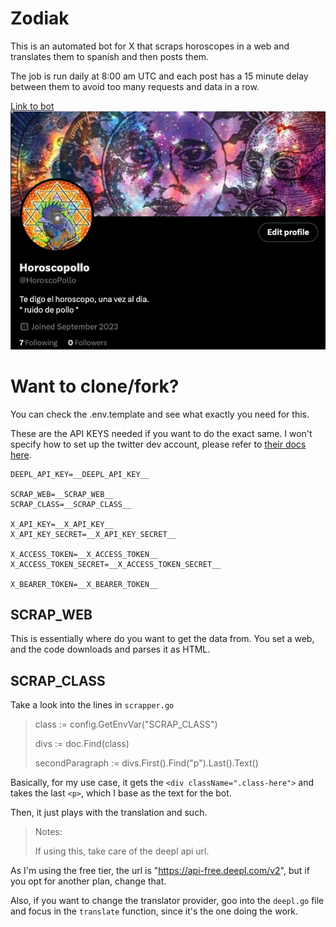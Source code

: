 # Zodiak

This is an automated bot for X that scraps horoscopes in a web and translates them to spanish and then posts them.

The job is run daily at 8:00 am UTC and each post has a 15 minute delay between them to avoid too many requests and data in a row.

[Link to bot](https://twitter.com/HoroscoPollo)
![Profile pic](assets/image.png)

# Want to clone/fork?

You can check the .env.template and see what exactly you need for this.

These are the API KEYS needed if you want to do the exact same. I won't specify how to set up the twitter dev account, please refer to [their docs here](https://developer.twitter.com/en/docs/twitter-api).
```
DEEPL_API_KEY=__DEEPL_API_KEY__

SCRAP_WEB=__SCRAP_WEB__
SCRAP_CLASS=__SCRAP_CLASS__

X_API_KEY=__X_API_KEY__
X_API_KEY_SECRET=__X_API_KEY_SECRET__

X_ACCESS_TOKEN=__X_ACCESS_TOKEN__
X_ACCESS_TOKEN_SECRET=__X_ACCESS_TOKEN_SECRET__

X_BEARER_TOKEN=__X_BEARER_TOKEN__

```

## SCRAP_WEB

This is essentially where do you want to get the data from. You set a web, and the code downloads and parses it as HTML.

## SCRAP_CLASS

Take a look into the lines in `scrapper.go`

> 	class := config.GetEnvVar("SCRAP_CLASS")
>
>	divs := doc.Find(class)
>
>	secondParagraph := divs.First().Find("p").Last().Text()

Basically, for my use case, it gets the `<div className=".class-here">` and takes the last `<p>`, which I base as the text for the bot.

Then, it just plays with the translation and such.

> Notes:
>
> If using this, take care of the deepl api url.

As I'm using the free tier, the url is "https://api-free.deepl.com/v2", but if you opt for another plan, change that.

Also, if you want to change the translator provider, goo into the `deepl.go` file and focus in the `translate` function, since it's the one doing the work.